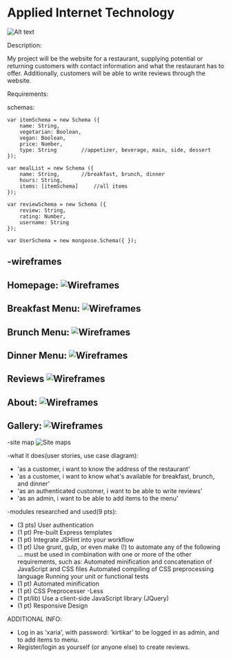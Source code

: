 # Applied Internet Technology

![Alt text](./documentation/cookies.jpg?raw=true "Optional Title")

Description:  

My project will be the website for a restaurant, supplying potential or returning customers with contact information and what the restaurant has to offer. Additionally, customers will be able to write reviews through the website.


Requirements:  

schemas:  

	var itemSchema = new Schema ({
		name: String,
		vegetarian: Boolean,
		vegan: Boolean,
		price: Number,
		type: String		//appetizer, beverage, main, side, dessert
	});

	var mealList = new Schema ({
		name: String,		//breakfast, brunch, dinner
		hours: String,
		items: [itemSchema]		//all items
	});

	var reviewSchema = new Schema ({
		review: String, 
		rating: Number,
		username: String
	});
	
	var UserSchema = new mongoose.Schema({ });

-wireframes
----------------------------------------------------------------
Homepage:
![Wireframes](./documentation/Homepage.png?raw=true "Wireframes")
----------------------------------------------------------------
Breakfast Menu:
![Wireframes](./documentation/Breakfast.png?raw=true "Wireframes")
----------------------------------------------------------------
Brunch Menu:
![Wireframes](./documentation/Brunch.png?raw=true "Wireframes")
----------------------------------------------------------------
Dinner Menu:
![Wireframes](./documentation/Dinner.png?raw=true "Wireframes")
----------------------------------------------------------------
Reviews
![Wireframes](./documentation/Reviews.png?raw=true "Wireframes")
----------------------------------------------------------------
About:
![Wireframes](./documentation/About.png?raw=true "Wireframes")
----------------------------------------------------------------
Gallery:
![Wireframes](./documentation/Gallery.png?raw=true "Wireframes")
----------------------------------------------------------------

-site map
![Site maps](./documentation/sitemap.png?raw=true "Site Maps")

-what it does(user stories, use case diagram):
* 'as a customer, i want to know the address of the restaurant'
* 'as a customer, i want to know what's available for breakfast, brunch, and dinner'
* 'as an authenticated customer, i want to be able to write reviews'
* 'as an admin, i want to be able to add items to the menu'

-modules researched and used(9 pts):
* (3 pts) User authentication 
* (1 pt) Pre-built Express templates
* (1 pt) Integrate JSHint into your workflow
* (1 pt) Use grunt, gulp, or even make (!) to automate any of the following … must be used in combination with one or more of the other requirements, such as:
	Automated minification and concatenation of JavaScript and CSS files
	Automated compiling of CSS preprocessing language
	Running your unit or functional tests
* (1 pt) Automated minification
* (1 pt) CSS Preprocesser -Less
* (1 pt/lib) Use a client-side JavaScript library (JQuery)
* (1 pt) Responsive Design 

ADDITIONAL INFO:
* Log in as 'xaria', with password: 'kirtikar' to be logged in as admin, and to add items to menu.
* Register/login as yourself (or anyone else) to create reviews.